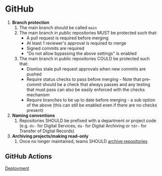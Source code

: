 # GitHub

1. **Branch protection**
    1. The main branch should be called `main`
    1. The main branch in public repositories MUST be protected such that:
        - A pull request is required before merging
        - At least 1 reviewer's approval is required to merge
        - Signed commits are required
        - "Do not allow bypassing the above settings" is enabled
    1. The main branch in public repositories COULD be protected such that:
        - Dismiss stale pull request approvals when new commits are pushed
        - Require status checks to pass before merging - Note that pre-commit should be a check that always passes and any testing that must pass can also be easily enforced with the checks mechanism
        - Require branches to be up to date before merging - a sub option of the above (this can still be enabled even if there are no checks present)
1. **Naming conventions**
    1. Repositories SHOULD be prefixed with a department or project code (e.g. `ds-` for Digital Services, `da-` for Digital Archiving or `tdr-` for Transfer of Digital Records)
1. **Archiving projects/making read-only**
    1. Once no longer maintained, teams SHOULD [archive repositories](https://docs.github.com/en/repositories/archiving-a-github-repository/archiving-repositories)

## GitHub Actions

[Deployment](../../ways-of-working/deployment/)
